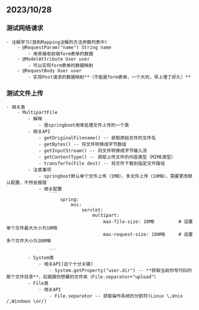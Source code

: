 ## 2023/10/28

### 测试网络请求
    - 注解学习(放到Mapping注解的方法参数列表中)
        - @RequestParam("name") String name
            - 用来接收前端form表单的数据
        - @ModelAttribute User user
            - 可以实现form表单的数据映射
        - @RequestBody User user
            - 实现Post请求的数据映射**（不能是form表单，一个大坑，早上埋了好久）**

### 测试文件上传
    - 相关类
        - MultipartFile
            - 解释
                - 是springboot用来处理文件上传的一个类
            - 相关API
                - getOriginalFilename() -- 获取原始文件的文件名
                - getBytes() -- 将文件转换成字节数组
                - getInputStream() -- 将文件转换成字节输入流
                - getContentType() -- 获取上传文件的内容类型（MIME类型）
                - transferTo(File dest) -- 将文件下载到指定文件路径
            - 注意事项
                - springboot默认单个文件上传（1MB），多文件上传（10MB），需要更改默认配置，不然会报错
                - 相关配置
                    ```
                        spring:
                            mvc:
                                servlet:
                                    multipart:
                                        max-file-size: 10MB  		# 设置单个文件最大大小为10MB
                                        max-request-size: 100MB  	# 设置多个文件大小为100MB

                    ```
            - System类
                - 相关API(这个十分关键)
                    - System.getProperty("user.dir") -- **获取当前你写代码的那个文件目录**，后面跟你想要的文件夹（File.separator+"upload"）
            - File类
                - 相关API
                    - File.separator -- 获取操作系统的分割符(Linux \,Unix /,Windows \or/)
            